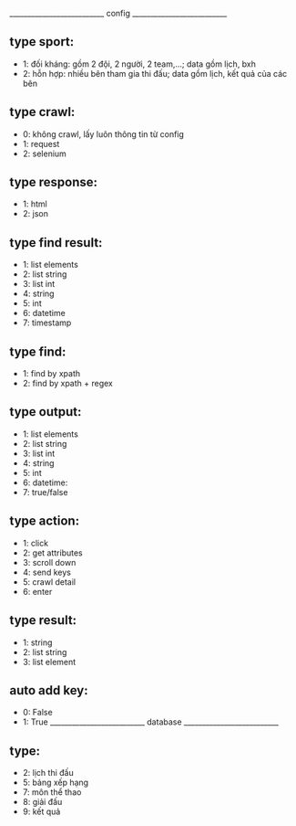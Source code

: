 __________________________ config __________________________

## type sport:
+ 1: đối kháng: gồm 2 đội, 2 người, 2 team,...; data gồm lịch, bxh
+ 2: hỗn hợp: nhiều bên tham gia thi đấu; data gồm lịch, kết quả của các bên

## type crawl:
+ 0: không crawl, lấy luôn thông tin từ config
+ 1: request
+ 2: selenium

## type response:
+ 1: html
+ 2: json

## type find result:
+ 1: list elements
+ 2: list string
+ 3: list int
+ 4: string
+ 5: int
+ 6: datetime
+ 7: timestamp
<!-- + 3: list string -->


## type find:
+ 1: find by xpath
+ 2: find by xpath + regex


## type output:
+ 1: list elements
+ 2: list string
+ 3: list int
+ 4: string
+ 5: int
+ 6: datetime: 
+ 7: true/false


## type action:
+ 1: click
+ 2: get attributes
+ 3: scroll down
+ 4: send keys
+ 5: crawl detail
+ 6: enter

## type result:
+ 1: string
+ 2: list string
+ 3: list element

## auto add key:
+ 0: False
+ 1: True
__________________________ database __________________________
## type:
+ 2: lịch thi đấu
+ 5: bảng xếp hạng
+ 7: môn thể thao
+ 8: giải đấu
+ 9: kết quả